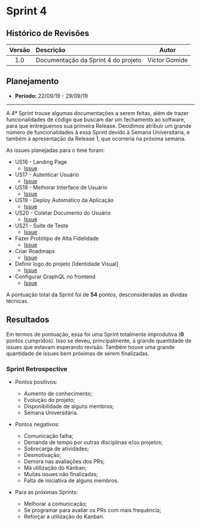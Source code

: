 # Sprint 4

## Histórico de Revisões

|Versão|Descrição|Autor|
|:----:|:--------|:---:|
|1.0|Documentação da Sprint 4 do projeto|Victor Gomide|

## Planejamento
* **Período:** 22/09/19 - 29/09/19

***

A 4ª Sprint trouxe algumas documentações a serem feitas, além de trazer funcionalidades de código que buscam dar um fechamento ao software, para que entreguemos sua primeira Release. Decidimos atribuir um grande número de funcionalidades à essa Sprint devido à Semana Universitária, e também à apresentação da Release 1, que ocorreria na próxima semana.

As issues planejadas para o time foram:

* US16 - Landing Page
    - [Issue](https://github.com/fga-eps-mds/2019.2-Vsign/issues/76)
* US17 - Autenticar Usuário
    - [Issue](https://github.com/fga-eps-mds/2019.2-Vsign/issues/78)
* US18 - Melhorar Interface de Usuário
    - [Issue](https://github.com/fga-eps-mds/2019.2-Vsign/issues/80)
* US19 - Deploy Automático da Aplicação
    - [Issue](https://github.com/fga-eps-mds/2019.2-Vsign/issues/81)
* US20 - Coletar Documento do Usuário
    - [Issue](https://github.com/fga-eps-mds/2019.2-Vsign/issues/82)
* US21 - Suite de Teste
    - [Issue](https://github.com/fga-eps-mds/2019.2-Vsign/issues/83)
* Fazer Protótipo de Alta Fidelidade
    - [Issue](https://github.com/fga-eps-mds/2019.2-Vsign/issues/84)
* Criar Roadmaps
    - [Issue](https://github.com/fga-eps-mds/2019.2-Vsign/issues/86)
* Definir logo do projeto [Identidade Visual]
    - [Issue](https://github.com/fga-eps-mds/2019.2-Vsign/issues/17)
* Configurar GraphQL no frontend
    - [Issue](https://github.com/fga-eps-mds/2019.2-Vsign/issues/77)

A pontuação total da Sprint foi de **54** pontos, desconsideradas as dívidas técnicas.

## Resultados

Em termos de pontuação, essa foi uma Sprint totalmente improdutiva (**0** pontos cumpridos). Isso se deveu, principalmente, à grande quantidade de issues que estavam esperando revisão. Também houve uma grande quantidade de issues bem próximas de serem finalizadas.

### Sprint Retrospective

* Pontos positivos:
    - Aumento de conhecimento;
    - Evolução do projeto;
    - Disponibilidade de alguns membros;
    - Semana Universitária.

* Pontos negativos:
    - Comunicação falha;
    - Demanda de tempo por outras disciplinas e/ou projetos;
    - Sobrecarga de atividades;
    - Desmotivação;
    - Demora nas avaliações dos PRs;
    - Má utilização do Kanban;
    - Muitas issues não finalizadas;
    - Falta de iniciativa de alguns membros.

* Para as próximas Sprints:
    - Melhorar a comunicação;
    - Se programar para avaliar os PRs com mais frequência;
    - Reforçar a utilização do Kanban.

